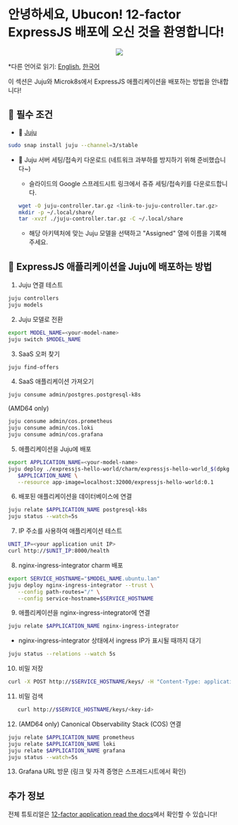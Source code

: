 # 안녕하세요, Ubucon! 12-factor ExpressJS 배포에 오신 것을 환영합니다!

<p align="center">
    <img src="https://res.cloudinary.com/canonical/image/fetch/f_auto,q_auto,fl_sanitize,w_450,h_366/https://assets.ubuntu.com/v1/8e1d3bf5-juju-hero-juju.is.svg">
</p>

\*다른 언어로 읽기: [English](README.md), [한국어](README.ko.md)

이 섹션은 Juju와 Microk8s에서 ExpressJS 애플리케이션을 배포하는 방법을 안내합니다!

## 📝 필수 조건

- 🔮 [Juju](https://juju.is/)
  
```bash
sudo snap install juju --channel=3/stable
```

- 🔑 Juju 서버 세팅/접속키 다운로드 (네트워크 과부하를 방지하기 위해 준비했습니다~)
  - 슬라이드의 Google 스프레드시트 링크에서 쥬쥬 세팅/접속키를 다운로드합니다.
    
   ```bash
   wget -O juju-controller.tar.gz <link-to-juju-controller.tar.gz>
   mkdir -p ~/.local/share/
   tar -xvzf ./juju-controller.tar.gz -C ~/.local/share
   ```
   - 해당 아키텍처에 맞는 Juju 모델을 선택하고 "Assigned" 열에 이름을 기록해주세요.

## 🚀 ExpressJS 애플리케이션을 Juju에 배포하는 방법

1. Juju 연결 테스트
   
```bash
juju controllers
juju models
```
2. Juju 모델로 전환
   
```bash
export MODEL_NAME=<your-model-name>
juju switch $MODEL_NAME
```
3. SaaS 오퍼 찾기
   
```bash
juju find-offers
```
4. SaaS 애플리케이션 가져오기
   
```bash
juju consume admin/postgres.postgresql-k8s
```

(AMD64 only)

```bash
juju consume admin/cos.prometheus
juju consume admin/cos.loki
juju consume admin/cos.grafana
```

5. 애플리케이션을 Juju에 배포
   
```bash
export APPLICATION_NAME=<your-model-name>
juju deploy ./expressjs-hello-world/charm/expressjs-hello-world_$(dpkg --print-architecture).charm \
   $APPLICATION_NAME \
   --resource app-image=localhost:32000/expressjs-hello-world:0.1
```

6. 배포된 애플리케이션을 데이터베이스에 연결
   
```bash
juju relate $APPLICATION_NAME postgresql-k8s
juju status --watch=5s
```

7. IP 주소를 사용하여 애플리케이션 테스트
   
```bash
UNIT_IP=<your application unit IP>
curl http://$UNIT_IP:8000/health
```

8. nginx-ingress-integrator charm 배포
   
```bash
export SERVICE_HOSTNAME="$MODEL_NAME.ubuntu.lan"
juju deploy nginx-ingress-integrator --trust \
   --config path-routes="/" \
   --config service-hostname=$SERVICE_HOSTNAME
```

9. 애플리케이션을 nginx-ingress-integrator에 연결
   
```bash
juju relate $APPLICATION_NAME nginx-ingress-integrator
```
   - nginx-ingress-integrator 상태에서 ingress IP가 표시될 때까지 대기
      
```bash
juju status --relations --watch 5s
```

10. 비밀 저장
   
```bash
curl -X POST http://$SERVICE_HOSTNAME/keys/ -H "Content-Type: application/json" --data '{"value": "저 사실 민초파입니다."}' -Lkv
```
11. 비밀 검색
    
```bash
   curl http://$SERVICE_HOSTNAME/keys/<key-id>
```

12. (AMD64 only) Canonical Observability Stack (COS) 연결
   
```bash
juju relate $APPLICATION_NAME prometheus
juju relate $APPLICATION_NAME loki
juju relate $APPLICATION_NAME grafana
juju status --watch=5s
```

13. Grafana URL 방문 (링크 및 자격 증명은 스프레드시트에서 확인)

## 추가 정보

전체 튜토리얼은 [12-factor application read the docs](https://canonical-12-factor-app-support.readthedocs-hosted.com/latest/tutorial/)에서 확인할 수 있습니다!

